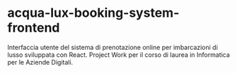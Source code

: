 # acqua-lux-booking-system-frontend
Interfaccia utente del sistema di prenotazione online per imbarcazioni di lusso sviluppata con React. Project Work per il corso di laurea in Informatica per le Aziende Digitali.
